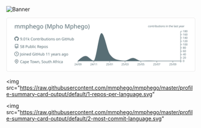 ![Banner](https://i.imgur.com/piLeKyl.jpg)

<p align="center">
  <img 
    src="https://raw.githubusercontent.com/mmphego/mmphego/master/profile-summary-card-output/default/0-profile-details.svg" 
    alt="github stats"
  >
  
  </br>
  
  <img 
    src="https://raw.githubusercontent.com/mmphego/mmphego/master/profile-summary-card-output/default/1-repos-per-language.svg"
  >
  <img 
    src="https://raw.githubusercontent.com/mmphego/mmphego/master/profile-summary-card-output/default/2-most-commit-language.svg"
  >

  </br>
</p>
